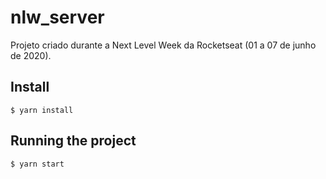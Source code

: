 # nlw_server
Projeto criado durante a Next Level Week da Rocketseat (01 a 07 de junho de 2020).

## Install

    $ yarn install

<!-- ## Configure app -->


## Running the project

    $ yarn start
<!--
## Simple build for production

    $ yarn build -->
